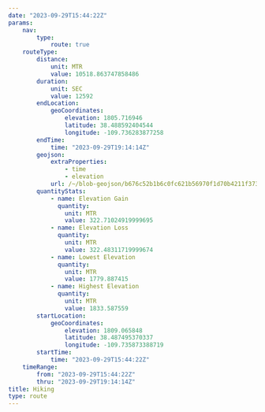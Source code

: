 ```yaml
---
date: "2023-09-29T15:44:22Z"
params:
    nav:
        type:
            route: true
    routeType:
        distance:
            unit: MTR
            value: 10518.863747858486
        duration:
            unit: SEC
            value: 12592
        endLocation:
            geoCoordinates:
                elevation: 1805.716946
                latitude: 38.488592404544
                longitude: -109.736283877258
        endTime:
            time: "2023-09-29T19:14:14Z"
        geojson:
            extraProperties:
                - time
                - elevation
            url: /~/blob-geojson/b676c52b1b6c0fc621b56970f1d70b4211f37308d197135d77a9b838cecbc813/geojson.json
        quantityStats:
            - name: Elevation Gain
              quantity:
                unit: MTR
                value: 322.71024919999695
            - name: Elevation Loss
              quantity:
                unit: MTR
                value: 322.48311719999674
            - name: Lowest Elevation
              quantity:
                unit: MTR
                value: 1779.887415
            - name: Highest Elevation
              quantity:
                unit: MTR
                value: 1833.587559
        startLocation:
            geoCoordinates:
                elevation: 1809.065848
                latitude: 38.487495370337
                longitude: -109.735873388719
        startTime:
            time: "2023-09-29T15:44:22Z"
    timeRange:
        from: "2023-09-29T15:44:22Z"
        thru: "2023-09-29T19:14:14Z"
title: Hiking
type: route
---
```

